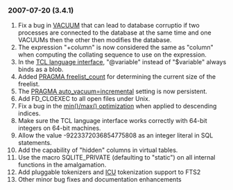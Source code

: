 ### 2007\-07\-20 (3\.4\.1\)

1. Fix a bug in [VACUUM](lang_vacuum.html) that can lead to
 database corruptio if two
 processes are connected to the database at the same time and one
 VACUUMs then the other then modifies the database.
2. The expression "\+column" is now considered the same as "column"
 when computing the collating sequence to use on the expression.
3. In the [TCL language interface](tclsqlite.html),
 "@variable" instead of "$variable" always binds as a blob.
4. Added [PRAGMA freelist\_count](pragma.html#pragma_freelist_count)
 for determining the current size of the freelist.
5. The [PRAGMA auto\_vacuum\=incremental](pragma.html#pragma_auto_vacuum) setting is now persistent.
6. Add FD\_CLOEXEC to all open files under Unix.
7. Fix a bug in the [min()/max() optimization](optoverview.html#minmax) when applied to
 descending indices.
8. Make sure the TCL language interface works correctly with 64\-bit
 integers on 64\-bit machines.
9. Allow the value \-9223372036854775808 as an integer literal in SQL
 statements.
10. Add the capability of "hidden" columns in virtual tables.
11. Use the macro SQLITE\_PRIVATE (defaulting to "static") on all
 internal functions in the amalgamation.
12. Add pluggable tokenizers and [ICU](https://icu.unicode.org)
 tokenization support to FTS2
13. Other minor bug fixes and documentation enhancements




